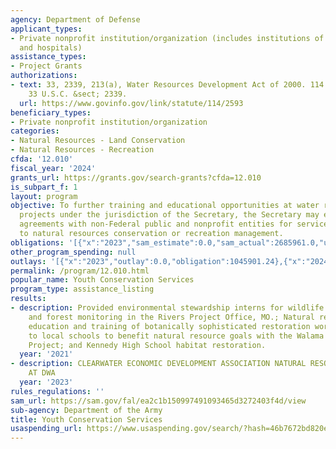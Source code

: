 ```yaml
---
agency: Department of Defense
applicant_types:
- Private nonprofit institution/organization (includes institutions of higher education
  and hospitals)
assistance_types:
- Project Grants
authorizations:
- text: 33, 2339, 213(a), Water Resources Development Act of 2000. 114 Stat. 2593.
    33 U.S.C. &sect; 2339.
  url: https://www.govinfo.gov/link/statute/114/2593
beneficiary_types:
- Private nonprofit institution/organization
categories:
- Natural Resources - Land Conservation
- Natural Resources - Recreation
cfda: '12.010'
fiscal_year: '2024'
grants_url: https://grants.gov/search-grants?cfda=12.010
is_subpart_f: 1
layout: program
objective: To further training and educational opportunities at water resources development
  projects under the jurisdiction of the Secretary, the Secretary may enter into cooperative
  agreements with non-Federal public and nonprofit entities for services relating
  to natural resources conservation or recreation management.
obligations: '[{"x":"2023","sam_estimate":0.0,"sam_actual":2685961.0,"usa_spending_actual":1468423.94},{"x":"2024","sam_estimate":0.0,"sam_actual":272765.71,"usa_spending_actual":1726952.08},{"x":"2025","sam_estimate":0.0,"sam_actual":268900.0,"usa_spending_actual":0.0}]'
other_program_spending: null
outlays: '[{"x":"2023","outlay":0.0,"obligation":1045901.24},{"x":"2024","outlay":0.0,"obligation":1442403.8},{"x":"2025","outlay":0.0,"obligation":0.0}]'
permalink: /program/12.010.html
popular_name: Youth Conservation Services
program_type: assistance_listing
results:
- description: Provided environmental stewardship interns for wildlife monitoring
    and forest monitoring in the Rivers Project Office, MO.; Natural resource management
    education and training of botanically sophisticated restoration workers outreach
    to local schools to benefit natural resource goals with the Walama Restorations
    Project; and Kennedy High School habitat restoration.
  year: '2021'
- description: CLEARWATER ECONOMIC DEVELOPMENT ASSOCIATION NATURAL RESOURCES TRAINING
    AT DWA
  year: '2023'
rules_regulations: ''
sam_url: https://sam.gov/fal/ea2c1b150997491093465d3272403f4d/view
sub-agency: Department of the Army
title: Youth Conservation Services
usaspending_url: https://www.usaspending.gov/search/?hash=46b7672bd820ec51028e4e76361ddeba
---
```

